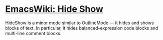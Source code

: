 <div id="wikitext">

<div class="vspace">

</div>

[EmacsWiki: Hide Show](http://www.emacswiki.org/cgi-bin/wiki/HideShow)
======================================================================

<div class="round lrindent quote">

<span class="wikiword">HideShow</span> is a minor mode similar to <span
class="wikiword">OutlineMode</span> — it hides and shows blocks of text.
In particular, it hides balanced-expression code blocks and multi-line
comment blocks.

</div>

<div class="vspace">

</div>

</div>
